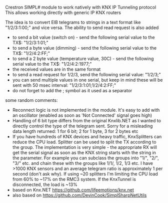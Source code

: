 Crestron SIMPL# module to work natively with KNX IP Tunneling protocol
This allows working directly with generic IP KNX routers

The idea is to convert EIB telegrams to strings in a text format like "1/2/3:1:00;" and vice versa.
The ability to send read request is also added
- to send a bit value (switch on) - send the following serial value to the TX$: "1/2/3:1:01;"
- to send a byte value (dimming) - send the following serial value to the TX$: "1/2/4:2:FF;"
- to send a 2 byte value (temperature value, 30C) - send the following serial value to the TX$: "1/2/4:2:1977;"
- the received values are in the same format
- to send a read request for 1/2/3, send the following serial value: "1/2/3;"
- you can send multiple values in one serial, but keep in mind these will be sent with 50 msec interval: "1/2/3:1:01;1/2/4:2:FF;"
- do not forget to add the ; symbol as it used as a separator

some random comments:
- Reconnect logic is not implemented in the module. It's easy to add with an oscillator (enabled as soon as 'Not Connected' signal goes high)
- Handling of 6 bit type differs from the original Knxlib.NET as I wanted to directly control the type of the telegram sent. Sorry for a misleading data length returned: 1 for 6 bit; 2 for 1 byte, 3 for 2 bytes etc
- If you have hundreds of KNX devices and heavy traffic, KnxSplitters can reduce the CPU load. Splitter can be used to split the TX according to the group. The implementation is very simple - the appropriate RX will get the serial signal as soon as the KNX string starts with the string in the parameter. For example you can subclass the groups into "1/", "2/", "3/" etc. and chain these with the groups like 1/1/, 1/2, 1/3 etc. I have >1000 KNX sensors and an average telegram ratio is approximately 1 per second (don't ask why). If using ~20 splitters I'm limiting the CPU load from 60% to ~17% on the RMC3 system. If the KnxTunnel is disconnected, the  load is ~13%
- based on Knx.NET https://github.com/lifeemotions/knx.net
- also based on https://github.com/DevinCook/SimplSharpNetUtils

